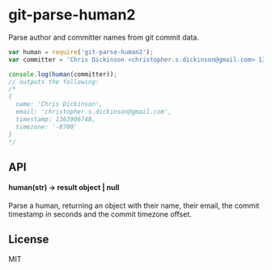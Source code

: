# git-parse-human2

Parse author and committer names from git commit data.

```javascript
var human = require('git-parse-human2');
var committer = 'Chris Dickinson <christopher.s.dickinson@gmail.com> 1363906748 -0700';

console.log(human(committer));
// outputs the following:
/*
{
  name: 'Chris Dickinson',
  email: 'christopher.s.dickinson@gmail.com',
  timestamp: 1363906748,
  timezone: '-0700'
}
*/
```

## API

#### human(str) -> result object | null

Parse a human, returning an object with their name,
their email, the commit timestamp in seconds and the commit
timezone offset.

## License

MIT

